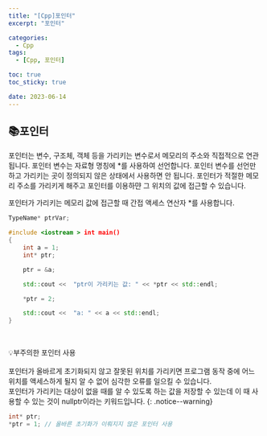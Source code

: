 ```yaml
---
title: "[Cpp]포인터"
excerpt: "포인터"

categories:
  - Cpp
tags:
  - [Cpp, 포인터]

toc: true
toc_sticky: true

date: 2023-06-14
---
```


## 📚포인터
포인터는 변수, 구조체, 객체 등을 가리키는 변수로서 메모리의 주소와 직접적으로 연관됩니다. 포인터 변수는 자료형 명칭에 *를 사용하여 선언합니다. 포인터 변수를 선언만 하고 가리키는 곳이 정의되지 않은 상태에서 사용하면 안 됩니다. 포인터가 적절한 메모리 주소를 가리키게 해주고 포인터를 이용하먄 그 위치의 값에 접근할 수 있습니다.

포인터가 가리키는 메모리 값에 접근할 때 간접 액세스 연산자 *를 사용합니다.

```cpp
TypeName* ptrVar;
```

```cpp
#include <iostream > int main()
{
    int a = 1;
    int* ptr;

    ptr = &a;

    std::cout <<  "ptr이 가리키는 값: " << *ptr << std::endl;

    *ptr = 2;

    std::cout <<  "a: " << a << std::endl;
}

```

<br>

💡부주의한 포인터 사용
<br><br>
포인터가 올바르게 초기화되지 않고 잘못된 위치를 가리키면 프로그램 동작 중에 어느 위치를 액세스하게 될지 알 수 없어 심각한 오류를 일으킬 수 있습니다.
<br>
포인터가 가리키는 대상이 없을 때를 알 수 있도록 하는 값을 저장할 수 있는데 이 때 사용할 수 있는 것이 nullptr이라는 키워드입니다.
{: .notice--warning}

```cpp
int* ptr;
*ptr = 1; // 올바른 초기화가 이뤄지지 않은 포인터 사용
```

<br><br>